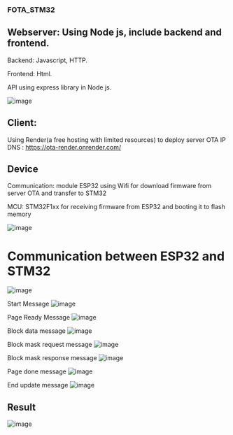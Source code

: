 ### FOTA_STM32
## Webserver: Using Node js, include backend and frontend.
   Backend: Javascript, HTTP.
   
   Frontend: Html.
   
   API using express library in Node js.
   
   ![image](https://github.com/user-attachments/assets/18af0089-6afe-4bc9-bb1d-771c2f886583)
## Client:
   Using Render(a free hosting with limited resources) to deploy server OTA 
   IP DNS : https://ota-render.onrender.com/
## Device 
Communication: module ESP32 using Wifi for download firmware from server OTA and transfer to STM32

MCU: STM32F1xx for receiving firmware from ESP32 and booting it to flash memory

![image](https://github.com/user-attachments/assets/e3a4c5c4-43d2-4eb1-b751-6e9c2f29d198)

# Communication between ESP32 and STM32
![image](https://github.com/user-attachments/assets/c81498a8-a756-4e53-9bb9-70e4ef99d63e)

Start Message
![image](https://github.com/user-attachments/assets/2b2d3790-d0ab-432d-8ac4-133e8bb78c6f)

Page Ready Message
![image](https://github.com/user-attachments/assets/2713c0d1-8185-4eae-9d2a-d35a8b8e5260)

Block data message
![image](https://github.com/user-attachments/assets/b7dcdc67-28be-4c5d-b41d-f62deddd3669)

Block mask request message
![image](https://github.com/user-attachments/assets/7662a794-cc36-4370-a18e-3653394f0ab9)

Block mask response message
![image](https://github.com/user-attachments/assets/9177a1e0-dd85-4d01-a359-bfdf37a9d238)

Page done message
![image](https://github.com/user-attachments/assets/7b53e9d4-98ad-4f25-8bab-61bdad5bc711)

End update message
![image](https://github.com/user-attachments/assets/774e262f-2a59-48b1-bc43-aa525b27f469)

## Result

![image](https://github.com/user-attachments/assets/bcd92e6a-37c2-4133-b670-aef3fae2eeb9)


